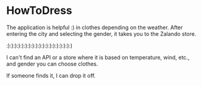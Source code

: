 # HowToDress


The application is helpful :) in clothes depending on the weather.
After entering the city and selecting the gender, it takes you to the Zalando store.

:):):):):):):):):):):):):):):):):):):)


I can't find an API or a store where it is based on temperature, wind, etc., and gender you can choose clothes.

If someone finds it, I can drop it off.
